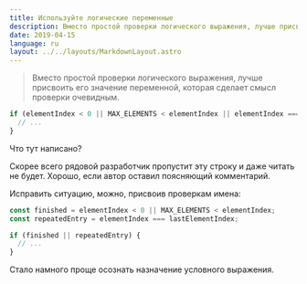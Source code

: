 ```yaml
---
title: Используйте логические переменные
description: Вместо простой проверки логического выражения, лучше присвоить его значение переменной, которая сделает смысл проверки очевидным.
date: 2019-04-15
language: ru
layout: ../../layouts/MarkdownLayout.astro
---
```


> Вместо простой проверки логического выражения, лучше присвоить его значение переменной, которая сделает смысл проверки очевидным.

```js
if (elementIndex < 0 || MAX_ELEMENTS < elementIndex || elementIndex === lastElementIndex) {
  // ...
}
```

Что тут написано?

Скорее всего рядовой разработчик пропустит эту строку и даже читать не будет.
Хорошо, если автор оставил поясняющий комментарий.

Исправить ситуацию, можно, присвоив проверкам имена:

```js
const finished = elementIndex < 0 || MAX_ELEMENTS < elementIndex;
const repeatedEntry = elementIndex === lastElementIndex;

if (finished || repeatedEntry) {
  // ...
}
```

Стало намного проще осознать назначение условного выражения.
